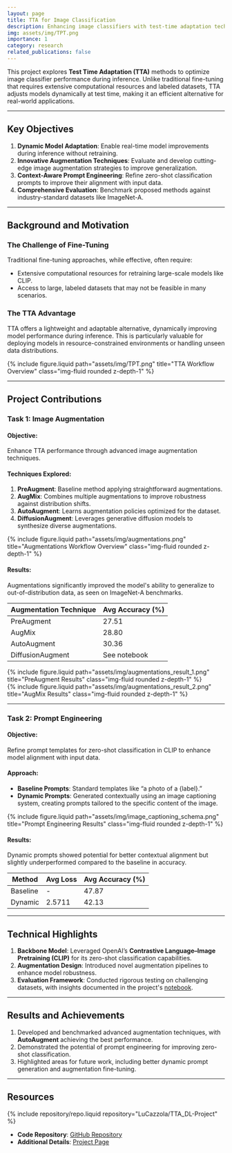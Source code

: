 ```yaml
---
layout: page
title: TTA for Image Classification
description: Enhancing image classifiers with test-time adaptation techniques
img: assets/img/TPT.png
importance: 1
category: research
related_publications: false
---
```


This project explores **Test Time Adaptation (TTA)** methods to optimize image classifier performance during inference. Unlike traditional fine-tuning that requires extensive computational resources and labeled datasets, TTA adjusts models dynamically at test time, making it an efficient alternative for real-world applications.

---

## Key Objectives
1. **Dynamic Model Adaptation**: Enable real-time model improvements during inference without retraining.
2. **Innovative Augmentation Techniques**: Evaluate and develop cutting-edge image augmentation strategies to improve generalization.
3. **Context-Aware Prompt Engineering**: Refine zero-shot classification prompts to improve their alignment with input data.
4. **Comprehensive Evaluation**: Benchmark proposed methods against industry-standard datasets like ImageNet-A.

---

## Background and Motivation
### The Challenge of Fine-Tuning
Traditional fine-tuning approaches, while effective, often require:
- Extensive computational resources for retraining large-scale models like CLIP.
- Access to large, labeled datasets that may not be feasible in many scenarios.

### The TTA Advantage
TTA offers a lightweight and adaptable alternative, dynamically improving model performance during inference. This is particularly valuable for deploying models in resource-constrained environments or handling unseen data distributions.

<div class="row justify-content-sm-center">
    <div class="col-sm-8 mt-3 mt-md-0">
        {% include figure.liquid path="assets/img/TPT.png" title="TTA Workflow Overview" class="img-fluid rounded z-depth-1" %}
    </div>
</div>

---

## Project Contributions

### Task 1: Image Augmentation
#### Objective:
Enhance TTA performance through advanced image augmentation techniques.

#### Techniques Explored:
1. **PreAugment**: Baseline method applying straightforward augmentations.  
2. **AugMix**: Combines multiple augmentations to improve robustness against distribution shifts.  
3. **AutoAugment**: Learns augmentation policies optimized for the dataset.  
4. **DiffusionAugment**: Leverages generative diffusion models to synthesize diverse augmentations.

<div class="row justify-content-sm-center">
    <div class="col-sm-8 mt-3 mt-md-0">
        {% include figure.liquid path="assets/img/augmentations.png" title="Augmentations  Workflow Overview" class="img-fluid rounded z-depth-1" %}
    </div>
</div>

#### Results:
Augmentations significantly improved the model's ability to generalize to out-of-distribution data, as seen on ImageNet-A benchmarks.

| Augmentation Technique | Avg Accuracy (%) |
|-------------------------|------------------|
| PreAugment              | 27.51           |
| AugMix                  | 28.80           |
| AutoAugment             | 30.36           |
| DiffusionAugment        | See notebook    |


<div class="row">
    <div class="col-sm mt-3 mt-md-0">
        {% include figure.liquid path="assets/img/augmentations_result_1.png" title="PreAugment Results" class="img-fluid rounded z-depth-1" %}
    </div>
    <div class="col-sm mt-3 mt-md-0">
        {% include figure.liquid path="assets/img/augmentations_result_2.png" title="AugMix Results" class="img-fluid rounded z-depth-1" %}
    </div>
</div>

---

### Task 2: Prompt Engineering
#### Objective:
Refine prompt templates for zero-shot classification in CLIP to enhance model alignment with input data.

#### Approach:
- **Baseline Prompts**: Standard templates like “a photo of a {label}.”  
- **Dynamic Prompts**: Generated contextually using an image captioning system, creating prompts tailored to the specific content of the image.

<div class="row justify-content-sm-center">
    <div class="col-sm-8 mt-3 mt-md-0">
        {% include figure.liquid path="assets/img/image_captioning_schema.png" title="Prompt Engineering Results" class="img-fluid rounded z-depth-1" %}
    </div>
</div>


#### Results:
Dynamic prompts showed potential for better contextual alignment but slightly underperformed compared to the baseline in accuracy.

| Method    | Avg Loss | Avg Accuracy (%) |
|-----------|----------|------------------|
| Baseline  | -        | 47.87           |
| Dynamic   | 2.5711   | 42.13           |


---

## Technical Highlights
1. **Backbone Model**: Leveraged OpenAI’s **Contrastive Language–Image Pretraining (CLIP)** for its zero-shot classification capabilities.
2. **Augmentation Design**: Introduced novel augmentation pipelines to enhance model robustness.
3. **Evaluation Framework**: Conducted rigorous testing on challenging datasets, with insights documented in the project's [notebook](https://github.com/LuCazzola/TTA_DL-Project/blob/main/notebook.ipynb).

---

## Results and Achievements
1. Developed and benchmarked advanced augmentation techniques, with **AutoAugment** achieving the best performance.
2. Demonstrated the potential of prompt engineering for improving zero-shot classification.
3. Highlighted areas for future work, including better dynamic prompt generation and augmentation fine-tuning.

---

## Resources

<div class="repositories">
  {% include repository/repo.liquid repository="LuCazzola/TTA_DL-Project" %}
</div>

- **Code Repository**: [GitHub Repository](https://github.com/LuCazzola/TTA_DL-Project)  
- **Additional Details**: [Project Page](https://www.lucazzola.it/TTA.html)

